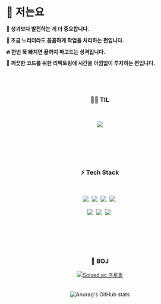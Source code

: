 # 🙋 저는요
<b>
<p style="line-height: 120%;">🌳 성과보다 발전하는 게 더 중요합니다. <br/> </p>
<p style="line-height: 120%;">💯 조금 느리더라도 꼼꼼하게 작업을 처리하는 편입니다. <br/> </p>
<p style="line-height: 120%;">🔥 한번 푹 빠지면 끝까지 파고드는 성격입니다. <br/> </p>
<p style="line-height: 120%;">🔧 깨끗한 코드를 위한 리팩토링에 시간을 아낌없이 투자하는 편입니다. <br/> </p>
</b>

# 
<br/>

<h3 align="center">🧑‍💻 TIL</h3> <br>
<p align="center">
  <a href="https://yeolife.tistory.com/" target="_blank"><img src="https://img.shields.io/badge/Blog-339933?style=for-the-badge&logo=storyblok&logoColor=white"></a>
</p>

<br/>

#

<br/>
  
<h3 align="center"> ⚡ Tech Stack </h3> <br>
<p align="center">
  <img src="https://img.shields.io/badge/android-34A853?style=for-the-badge&logo=android&logoColor=white">&nbsp
  <img src="https://img.shields.io/badge/kotlin-7F52FF?style=for-the-badge&logo=kotlin&logoColor=white">&nbsp
  <img src="https://img.shields.io/badge/Java-1A285F?style=for-the-badge&logo=coffeescript&logoColor=white"/>&nbsp
  <img src="https://img.shields.io/badge/Firebase-FFCA28?style=for-the-badge&logo=firebase&logoColor=white">&nbsp <br><br>
  <img src="https://img.shields.io/badge/C++-00599C?style=for-the-badge&logo=cplusplus&logoColor=white">&nbsp 
  <img src="https://img.shields.io/badge/VScode-007ACC?style=for-the-badge&logo=visualstudiocode&logoColor=white">&nbsp
  <img src="https://img.shields.io/badge/MySQL-4479A1?style=for-the-badge&logo=mysql&logoColor=white">&nbsp 
</p>

<br/>

# 
<br/>

<h3 align="center"> 🌵 BOJ
</h3>
<div align="center">
  
  [![Solved.ac 프로필](http://mazassumnida.wtf/api/v2/generate_badge?boj=yeo2507)](https://solved.ac/yeo2507) <br/><br/><br/> 
  ![Anurag's GitHub stats](https://github-readme-stats.vercel.app/api?username=yeolife&hide=stars,contribs&show_icons=true&theme=slateorange)
</div>

<br/>
